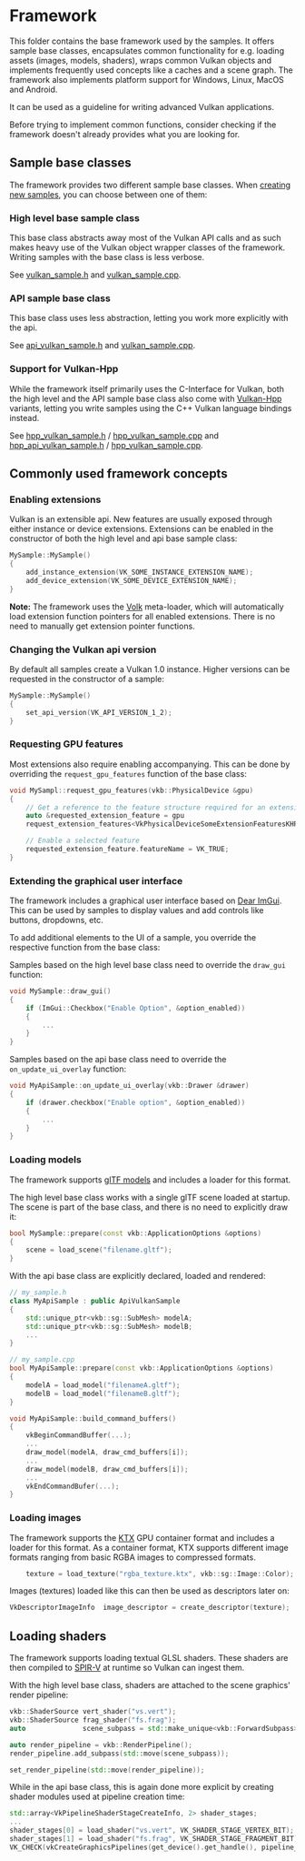 <!--
- Copyright (c) 2023, Sascha Willems
-
- SPDX-License-Identifier: Apache-2.0
-
- Licensed under the Apache License, Version 2.0 the "License";
- you may not use this file except in compliance with the License.
- You may obtain a copy of the License at
-
-     http://www.apache.org/licenses/LICENSE-2.0
-
- Unless required by applicable law or agreed to in writing, software
- distributed under the License is distributed on an "AS IS" BASIS,
- WITHOUT WARRANTIES OR CONDITIONS OF ANY KIND, either express or implied.
- See the License for the specific language governing permissions and
- limitations under the License.
-
-->

# Framework <!-- omit in toc -->

This folder contains the base framework used by the samples. It offers sample base classes, encapsulates common functionality for e.g. loading assets (images, models, shaders), wraps common Vulkan objects and implements frequently used concepts like a caches and a scene graph. The framework also implements platform support for Windows, Linux, MacOS and Android.

It can be used as a guideline for writing advanced Vulkan applications.

Before trying to implement common functions, consider checking if the framework doesn't already provides what you are looking for.

## Sample base classes

The framework provides two different sample base classes. When [creating new samples](../scripts/README.md), you can choose between one of them:

### High level base sample class

This base class abstracts away most of the Vulkan API calls and as such makes heavy use of the Vulkan object wrapper classes of the framework. Writing samples with the base class is less verbose.

See [vulkan_sample.h](./vulkan_sample.h) and [vulkan_sample.cpp](./vulkan_sample.cpp).

### API sample base class

This base class uses less abstraction, letting you work more explicitly with the api. 

See [api_vulkan_sample.h](./api_vulkan_sample.h) and [vulkan_sample.cpp](./api_vulkan_sample.cpp).

### Support for Vulkan-Hpp

While the framework itself primarily uses the C-Interface for Vulkan, both the high level and the API sample base class also come with [Vulkan-Hpp](https://github.com/KhronosGroup/Vulkan-Hpp) variants, letting you write samples using the C++ Vulkan language bindings instead.

See [hpp_vulkan_sample.h](./hpp_vulkan_sample.h) / [hpp_vulkan_sample.cpp](./hpp_vulkan_sample.cpp) and [hpp_api_vulkan_sample.h](./hpp_api_vulkan_sample.h) / [hpp_vulkan_sample.cpp](./hpp_api_vulkan_sample.cpp).

## Commonly used framework concepts

### Enabling extensions

Vulkan is an extensible api. New features are usually exposed through either instance or device extensions. Extensions can be enabled in the constructor of both the high level and api base sample class:

```cpp
MySample::MySample()
{
    add_instance_extension(VK_SOME_INSTANCE_EXTENSION_NAME);
	add_device_extension(VK_SOME_DEVICE_EXTENSION_NAME);
}
```

**Note:** The framework uses the [Volk](https://github.com/zeux/volk) meta-loader, which will automatically load extension function pointers for all enabled extensions. There is no need to manually get extension pointer functions.

### Changing the Vulkan api version

By default all samples create a Vulkan 1.0 instance. Higher versions can be requested in the constructor of a sample:

```cpp
MySample::MySample()
{
    set_api_version(VK_API_VERSION_1_2);
}
```

### Requesting GPU features

Most extensions also require enabling accompanying. This can be done by overriding the `request_gpu_features` function of the base class:

```cpp
void MySampl::request_gpu_features(vkb::PhysicalDevice &gpu)
{
    // Get a reference to the feature structure required for an extension
	auto &requested_extension_feature = gpu
    request_extension_features<VkPhysicalDeviceSomeExtensionFeaturesKHR>(VK_STRUCTURE_TYPE_PHYSICAL_DEVICE_SOME_EXTENSION_FEATURES_KHR);

    // Enable a selected feature
	requested_extension_feature.featureName = VK_TRUE;
}
```

### Extending the graphical user interface

The framework includes a graphical user interface based on [Dear ImGui](https://github.com/ocornut/imgui). This can be used by samples to display values and add controls like buttons, dropdowns, etc.

To add additional elements to the UI of a sample, you override the respective function from the base class:

Samples based on the high level base class need to override the `draw_gui` function:

```cpp
void MySample::draw_gui()
{
    if (ImGui::Checkbox("Enable Option", &option_enabled))
    {
        ...
    }
}
```

Samples based on the api base class need to override the `on_update_ui_overlay` function:

```cpp
void MyApiSample::on_update_ui_overlay(vkb::Drawer &drawer)
{
 	if (drawer.checkbox("Enable option", &option_enabled))
	{
        ...
	}
}
```

### Loading models

The framework supports [glTF models](https://www.khronos.org/gltf/) and includes a loader for this format.

The high level base class works with a single glTF scene loaded at startup. The scene is part of the base class, and there is no need to explicitly draw it:

```cpp
bool MySample::prepare(const vkb::ApplicationOptions &options)
{
    scene = load_scene("filename.gltf");
}
```

With the api base class are explicitly declared, loaded and rendered:

```cpp
// my_sample.h
class MyApiSample : public ApiVulkanSample
{
    std::unique_ptr<vkb::sg::SubMesh> modelA;
    std::unique_ptr<vkb::sg::SubMesh> modelB;
    ...
}

// my_sample.cpp
bool MyApiSample::prepare(const vkb::ApplicationOptions &options)
{
    modelA = load_model("filenameA.gltf");
    modelB = load_model("filenameB.gltf");
}

void MyApiSample::build_command_buffers()
{
    vkBeginCommandBuffer(...);
    ...
    draw_model(modelA, draw_cmd_buffers[i]);
    ...
    draw_model(modelB, draw_cmd_buffers[i]);
    ...
    vkEndCommandBufer(...);
}
```

### Loading images

The framework supports the [KTX](https://www.khronos.org/ktx/) GPU container format and includes a loader for this format. As a container format, KTX supports different image formats ranging from basic RGBA images to compressed formats.

```cpp
    texture = load_texture("rgba_texture.ktx", vkb::sg::Image::Color);
```

Images (textures) loaded like this can then be used as descriptors later on:

```cpp
VkDescriptorImageInfo  image_descriptor = create_descriptor(texture);
```

## Loading shaders

The framework supports loading textual GLSL shaders. These shaders are then compiled to [SPIR-V](https://registry.khronos.org/SPIR-V/specs/unified1/SPIRV.html) at runtime so Vulkan can ingest them.

With the high level base class, shaders are attached to the scene graphics' render pipeline:

```cpp
vkb::ShaderSource vert_shader("vs.vert");
vkb::ShaderSource frag_shader("fs.frag");
auto              scene_subpass = std::make_unique<vkb::ForwardSubpass>(get_render_context(), std::move(vert_shader), std::move(frag_shader), *scene, *camera);

auto render_pipeline = vkb::RenderPipeline();
render_pipeline.add_subpass(std::move(scene_subpass));

set_render_pipeline(std::move(render_pipeline));
```

While in the api base class, this is again done more explicit by creating shader modules used at pipeline creation time:

```cpp
std::array<VkPipelineShaderStageCreateInfo, 2> shader_stages;
...
shader_stages[0] = load_shader("vs.vert", VK_SHADER_STAGE_VERTEX_BIT);
shader_stages[1] = load_shader("fs.frag", VK_SHADER_STAGE_FRAGMENT_BIT);
VK_CHECK(vkCreateGraphicsPipelines(get_device().get_handle(), pipeline_cache, 1, &pipeline_create_info, nullptr, &pipeline));
```